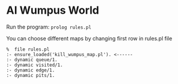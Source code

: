 # AI Wumpus World

Run the program:
  ```prolog rules.pl```
  
You can choose different maps by changing first row in rules.pl file

``` 
%  file rules.pl
:- ensure_loaded('kill_wumpus_map.pl'). <------
:- dynamic queue/1.
:- dynamic visited/1.
:- dynamic edge/1.
:- dynamic pits/1.
```
